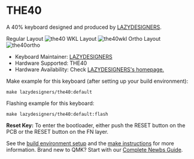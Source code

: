 # THE40

A 40% keyboard designed and produced by [LAZYDESIGNERS](http://lazydesigners.cn).

Regular Layout
![the40](https://i.loli.net/2021/04/11/omspwSGi6Zrg7e2.jpg)
WKL Layout
![the40wkl](https://i.loli.net/2021/04/11/YxyKqT16LrRdJAE.jpg)
Ortho Layout
![the40ortho](https://i.loli.net/2021/04/11/w9GurZKsSAbHDtM.jpg)

* Keyboard Maintainer: [LAZYDESIGNERS](https://github.com/jackytrabbit)
* Hardware Supported: THE40
* Hardware Availability: Check [LAZYDESIGNERS's homepage.](http://lazydesigners.cn)

Make example for this keyboard (after setting up your build environment):

    make lazydesigners/the40:default

Flashing example for this keyboard:

    make lazydesigners/the40:default:flash

**Reset Key:** To enter the bootloader, either push the RESET button on the PCB or the RESET button on the FN layer.

See the [build environment setup](https://docs.qmk.fm/#/getting_started_build_tools) and the [make instructions](https://docs.qmk.fm/#/getting_started_make_guide) for more information. Brand new to QMK? Start with our [Complete Newbs Guide](https://docs.qmk.fm/#/newbs).
